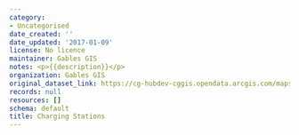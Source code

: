 ```yaml
---
category:
- Uncategorised
date_created: ''
date_updated: '2017-01-09'
license: No licence
maintainer: Gables GIS
notes: <p>{{description}}</p>
organization: Gables GIS
original_dataset_link: https://cg-hubdev-cggis.opendata.arcgis.com/maps/cggis::charging-stations
records: null
resources: []
schema: default
title: Charging Stations
---
```

